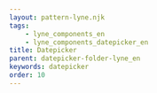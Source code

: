 ```yaml
---
layout: pattern-lyne.njk
tags: 
    - lyne_components_en
    - lyne_components_datepicker_en
title: Datepicker
parent: datepicker-folder-lyne_en
keywords: datepicker
order: 10
---
```

